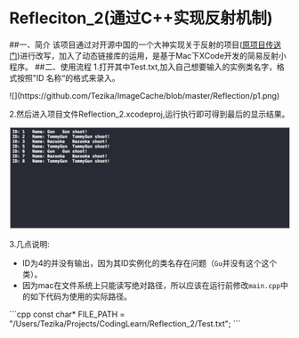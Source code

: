 # Refleciton_2(通过C++实现反射机制)
##一、简介<a name="link"/>
该项目通过对开源中国的一个大神实现关于反射的项目([原项目传送门](http://www.oschina.net/code/snippet_230828_9913))进行改写，加入了动态链接库的运用，是基于Mac下XCode开发的简易反射小程序。
##二、使用流程
1.打开其中Test.txt,加入自己想要输入的实例类名字，格式按照"ID 名称“的格式来录入。  

<a name="pic"/>
![](https://github.com/Tezika/ImageCache/blob/master/Reflection/p1.png)  

2.然后进入项目文件Reflection_2.xcodeproj,运行执行即可得到最后的显示结果。  

![](https://github.com/Tezika/ImageCache/blob/master/Reflection/p2.png)

 3.几点说明: <a name="dot"/>
 * ID为4的并没有输出，因为其ID实例化的类名存在问题（`Gu`并没有这个这个类）。  
 * 因为mac在文件系统上只能读写绝对路径，所以应该在运行前修改`main.cpp`中的如下代码为使用的实际路径。
  <a name="code"/>
   ```cpp
   const char* FILE_PATH = "/Users/Tezika/Projects/CodingLearn/Reflection_2/Test.txt";
   ```
